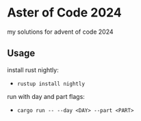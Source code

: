 # Aster of Code 2024

my solutions for advent of code 2024

## Usage

install rust nightly:  
* `rustup install nightly`

run with day and part flags:  
* `cargo run -- --day <DAY> --part <PART>`
